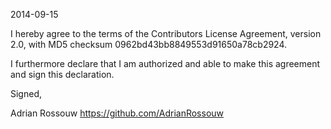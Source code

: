 2014-09-15

I hereby agree to the terms of the Contributors License
Agreement, version 2.0, with MD5 checksum
0962bd43bb8849553d91650a78cb2924.

I furthermore declare that I am authorized and able to make this
agreement and sign this declaration.

Signed,

Adrian Rossouw
https://github.com/AdrianRossouw